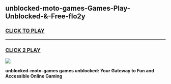 
## unblocked-moto-games-Games-Play-Unblocked-&-Free-flo2y
<h3>
<a href="https://premium76.site?title=unblocked-moto-games&ref=24A">CLICK TO PLAY</a></h3>
<hr>

<h3>
<a href="https://premium76.site?title=unblocked-moto-games&ref=24A">CLICK 2 PLAY</a>
  
</h3>

<a href="https://premium76.site?title=unblocked-moto-games&ref=24A"><img src="https://clearcache.store/games.png"></a>


**unblocked-moto-games games unblocked: Your Gateway to Fun and Accessible Online Gaming**

